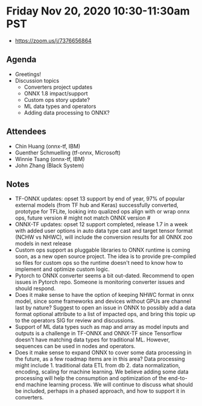 <!--- SPDX-License-Identifier: Apache-2.0 -->

# Friday Nov 20, 2020 10:30-11:30am PST
* https://zoom.us/j/7376656864

## Agenda
* Greetings!
* Discussion topics
    * Converters project updates
    * ONNX 1.8 impact/support
    * Custom ops story update?
    * ML data types and operators
    * Adding data processing to ONNX?

## Attendees
* Chin Huang (onnx-tf, IBM)
* Guenther Schmuelling (tf-onnx, Microsoft)
* Winnie Tsang (onnx-tf, IBM)
* John Zhang (Black System)
## Notes
* TF-ONNX updates: opset 13 support by end of year, 97% of popular external models (from TF hub and Keras) successfully converted, prototype for TFLite, looking into qualized ops align with or wrap onnx ops, future version # might not match ONNX version #
* ONNX-TF updates: opset 12 support completed, release 1.7 in a week with added user options in auto data type cast and target tensor format (NCHW vs NHWC), will include the conversion results for all ONNX zoo models in next release
* Custom ops support as pluggable libraries to ONNX runtime is coming soon, as a new open source project. The idea is to provide pre-compiled so files for custom ops so the runtime doesn't need to know how to implement and optimize custom logic.
* Pytorch to ONNX converter seems a bit out-dated. Recommend to open issues in Pytorch repo. Someone is monitoring converter issues and should respond.
* Does it make sense to have the option of keeping NHWC format in onnx model, since some frameworks and devices without GPUs are channel last by nature? Suggest to open an issue in ONNX to possibly add a data format optional attribute to a list of impacted ops, and bring this topic up to the operators SIG for review and discussions.
* Support of ML data types such as map and array as model inputs and outputs is a challenge in TF-ONNX and ONNX-TF since Tensorflow doesn't have matching data types for traditional ML. However, sequences can be used in nodes and operators.
* Does it make sense to expand ONNX to cover some data processing in the future, as a few roadmap items are in this area? Data processing might include 1. traditional data ETL from db 2. data normalization, encoding, scaling for machine learning. We believe adding some data processing will help the consumption and optimization of the end-to-end machine learning process. We will continue to discuss what should be included, perhaps in a phased approach, and how to support it in converters.
